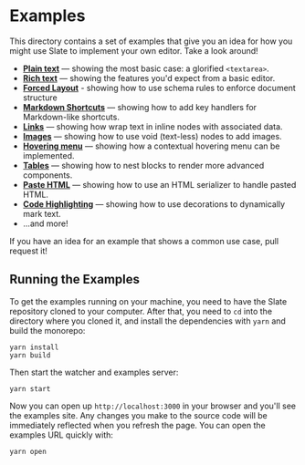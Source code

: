 # Examples

This directory contains a set of examples that give you an idea for how you might use Slate to implement your own editor. Take a look around!

- [**Plain text**](./plain-text.js) — showing the most basic case: a glorified `<textarea>`.
- [**Rich text**](./rich-text.js) — showing the features you'd expect from a basic editor.
- [**Forced Layout**](./forced-layout.js) - showing how to use schema rules to enforce document structure
- [**Markdown Shortcuts**](./markdown-shortcuts.js) — showing how to add key handlers for Markdown-like shortcuts.
- [**Links**](./links.js) — showing how wrap text in inline nodes with associated data.
- [**Images**](./images.js) — showing how to use void (text-less) nodes to add images.
- [**Hovering menu**](./hovering-menu.js) — showing how a contextual hovering menu can be implemented.
- [**Tables**](./tables.js) — showing how to nest blocks to render more advanced components.
- [**Paste HTML**](./paste-html.js) — showing how to use an HTML serializer to handle pasted HTML.
- [**Code Highlighting**](./code-highlighting.js) — showing how to use decorations to dynamically mark text.
- ...and more!

If you have an idea for an example that shows a common use case, pull request it!

## Running the Examples

To get the examples running on your machine, you need to have the Slate repository cloned to your computer. After that, you need to `cd` into the directory where you cloned it, and install the dependencies with `yarn` and build the monorepo:

```
yarn install
yarn build
```

Then start the watcher and examples server:

```
yarn start
```

Now you can open up `http://localhost:3000` in your browser and you'll see the examples site. Any changes you make to the source code will be immediately reflected when you refresh the page. You can open the examples URL quickly with:

```
yarn open
```
